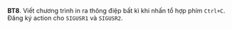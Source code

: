 **BT8**. Viết chương trình in ra thông điệp bất kì khi nhấn tổ hợp phím `Ctrl+C`. Đăng ký action cho `SIGUSR1` và `SIGUSR2`.
